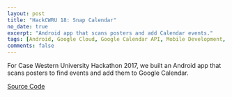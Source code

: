 ```yaml
---
layout: post
title: "HackCWRU 18: Snap Calendar"
no_date: true
excerpt: "Android app that scans posters and add Calendar events."
tags: [Android, Google Cloud, Google Calendar API, Mobile Development, Back-End Development, Google Cloud Natural Language, Google Cloud Vision, Android Studio, Project]
comments: false
---
```


For Case Western University Hackathon 2017, we built an Android app that scans posters to find events and add them to Google Calendar.

<div markdown="0">
	<a href="https://github.com/AndrewYinLi/Snap-Calendar" class="btn btn-info">
	Source Code
</a></div>